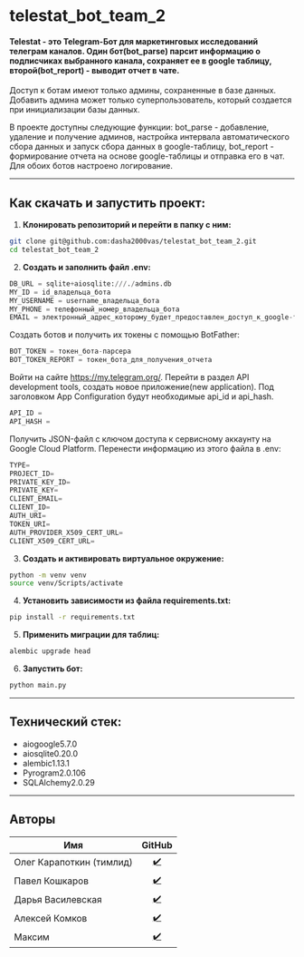 # telestat_bot_team_2
<h4>Telestat - это Telegram-Бот для маркетинговых исследований телеграм каналов. Один бот(bot_parse) парсит информацию о подписчиках выбранного канала, сохраняет ее в google таблицу, второй(bot_report) - выводит отчет в чате.</h4>

Доступ к ботам имеют только админы, сохраненные в базе данных. Добавить админа может только суперпользователь, который создается при инициализации базы данных.

В проекте доступны следующие функции: bot_parse - добавление, удаление и получение админов, настройка интервала автоматического сбора данных и запуск сбора данных в google-таблицу, bot_report - формирование отчета на основе google-таблицы и отправка его в чат. Для обоих ботов настроено логирование.

---

## Как скачать и запустить проект:

1. **Клонировать репозиторий и перейти в папку с ним:**

```bash
git clone git@github.com:dasha2000vas/telestat_bot_team_2.git
cd telestat_bot_team_2
```

2. **Создать и заполнить файл .env:**

```python
DB_URL = sqlite+aiosqlite:///./admins.db
MY_ID = id_владельца_бота
MY_USERNAME = username_владельца_бота
MY_PHONE = телефонный_номер_владельца_бота
EMAIL = электронный_адрес_которому_будет_предоставлен_доступ_к_google-таблице
```

Создать ботов и получить их токены с помощью BotFather:

```python
BOT_TOKEN = токен_бота-парсера
BOT_TOKEN_REPORT = токен_бота_для_получения_отчета
```

Войти на сайте https://my.telegram.org/. Перейти в раздел API development tools, создать новое приложение(new application). Под заголовком App Configuration будут необходимые api_id и api_hash.

```python
API_ID = 
API_HASH = 
```

Получить JSON-файл с ключом доступа к сервисному аккаунту на Google Cloud Platform. Перенести информацию из этого файла в .env:

```python
TYPE=
PROJECT_ID=
PRIVATE_KEY_ID=
PRIVATE_KEY=
CLIENT_EMAIL=
CLIENT_ID=
AUTH_URI=
TOKEN_URI=
AUTH_PROVIDER_X509_CERT_URL=
CLIENT_X509_CERT_URL=
```

3. **Создать и активировать виртуальное окружение:**

```bash
python -m venv venv
source venv/Scripts/activate
```

4. **Установить зависимости из файла requirements.txt:**

```bash
pip install -r requirements.txt
```

5. **Применить миграции для таблиц:**

```bash
alembic upgrade head
```

6. **Запустить бот:**

```bash
python main.py 
```

---

## Технический стек:

* aiogoogle5.7.0
* aiosqlite0.20.0
* alembic1.13.1
* Pyrogram2.0.106
* SQLAlchemy2.0.29

---

## Авторы

| Имя  | GitHub |
| ------------- | :-----: |
| Олег Карапоткин (тимлид) | [✔️](https://github.com/VanDerMusculus) |
| Павел Кошкаров | [✔️](https://github.com/pavel-koshkarov3) |
| Дарья Василевская | [✔️](https://github.com/dasha2000vas) |
| Алексей Комков | [✔️](https://github.com/KomkovAleksey) |
| Максим | [✔️](https://github.com/Maxis1981) |
